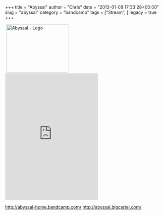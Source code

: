 +++
title = "Abyssal"
author = "Chris"
date = "2013-01-08 17:33:28+00:00"
slug = "abyssal"
category = "bandcamp"
tags = ["Stream", ]
legacy = true
+++

<img src="images//2013/01/Abyssal-Novit-enim-Dominus-qui-sunt-eius.jpg" alt="Abyssal - Novit enim Dominus qui sunt eius" width="0" height="0" class="alignleft size-full wp-image-9860" />
<img src="images//2013/01/Abyssal-Logo-200x155.png" alt="Abyssal - Logo" width="200" height="155" class="alignleft size-medium wp-image-9859" />

<iframe width="300" height="410" style="position: relative; display: block; width: 300px; height: 410px;" src="http://bandcamp.com/EmbeddedPlayer/v=2/album=3083554732/size=grande3/bgcol=222222/linkcol=FFFFFF/" allowtransparency="true" frameborder="0"><a href="http://abyssal-home.bandcamp.com/album/novit-enim-dominus-qui-sunt-eius">Novit enim Dominus qui sunt eius by Abyssal</a></iframe>


<a href="http://abyssal-home.bandcamp.com/">http://abyssal-home.bandcamp.com/</a>
<a href="http://abyssal.bigcartel.com/">http://abyssal.bigcartel.com/</a>
